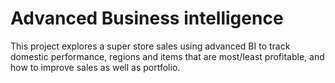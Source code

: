 # Advanced Business intelligence

This project explores a super store sales using advanced BI to track domestic performance, regions and items that are most/least profitable, and how to improve sales as well as portfolio.
